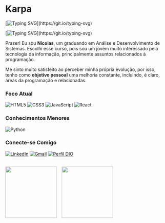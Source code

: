 # Karpa

[![Typing SVG](https://readme-typing-svg.demolab.com?font=Fira+Code&size=18&pause=1000&color=D4AF37&background=755D2415&vCenter=true&width=450&height=40&lines=%2F%2F+Bem+Vindo!;%2F%2F+Aproveite+o+tempo+aqui.;%2F%2F+Te+desejo+um+%C3%B3timo+dia!)](https://git.io/typing-svg)

[![Typing SVG](https://readme-typing-svg.demolab.com?font=Fira+Code&size=16&pause=1000&color=c0c0c0&background=755D2415&vCenter=true&width=500&height=32&lines=%2F%2F+Estudando...)](https://git.io/typing-svg)

Prazer! Eu sou **Nícolas**, um graduando em Análise e Desenvolvimento de Sistemas. Escolhi esse curso, pois sou um jovem muito interessado pela tecnologia da informação, principalmente assuntos relacionados à programação.

Me sinto muito satisfeito ao perceber minha própria evolução, por isso, tenho como **objetivo pessoal** uma melhoria constante, incluindo, é claro, áreas da programação e relacionadas.

### Foco Atual
![HTML5](https://img.shields.io/badge/HTML5-000?style=for-the-badge&logo=html5)
![CSS3](https://img.shields.io/badge/CSS3-000?style=for-the-badge&logo=css3&logoColor=264CE4)
![JavaScript](https://img.shields.io/badge/JavaScript-000?style=for-the-badge&logo=javascript)
![React](https://img.shields.io/badge/React-000?style=for-the-badge&logo=react)

### Conhecimentos Menores
![Python](https://img.shields.io/badge/Python-000?style=for-the-badge&logo=python)

### Conecte-se Comigo
[![LinkedIn](https://img.shields.io/badge/LinkedIn-FFF?style=for-the-badge&logo=linkedin&logoColor=0E76A8)](https://www.linkedin.com/in/nicolas-oliveira-matos-b996b9227/)
[![Gmail](https://img.shields.io/badge/Gmail-FFF?style=for-the-badge&logo=gmail&logoColor)](mailto:nicolasoliveiramatos@gmail.com)
[![Perfil DIO](https://img.shields.io/badge/-Perfil%20na%20DIO-FFF?style=for-the-badge&logoColor)](https://www.dio.me/users/nicolasoliveiramatos)
<br><br>

<div style="display: flex; width: 100%; flex-wrap: wrap; gap: 16px">
    <img style="height: 160px;" src="https://github-readme-stats.vercel.app/api?username=KingKarpa&theme=transparent&bg_color=000&border_color=2F2F2F&show_icons=true&icon_color=c0c0c0&title_color=D4AF37&text_color=FFF">
    <img style="height: 160px;" src="https://github-readme-stats.vercel.app/api/top-langs/?username=KingKarpa&layout=compact&size_weight=0.5&count_weight=0.5&bg_color=000&border_color=2F2F2F&title_color=D4AF37&text_color=FFF">
</div>

#